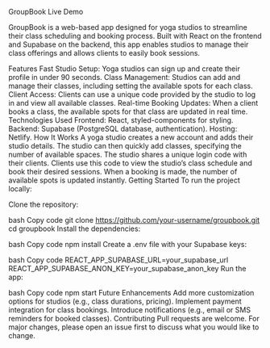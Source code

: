 GroupBook
Live Demo

GroupBook is a web-based app designed for yoga studios to streamline their class scheduling and booking process. Built with React on the frontend and Supabase on the backend, this app enables studios to manage their class offerings and allows clients to easily book sessions.

Features
Fast Studio Setup: Yoga studios can sign up and create their profile in under 90 seconds.
Class Management: Studios can add and manage their classes, including setting the available spots for each class.
Client Access: Clients can use a unique code provided by the studio to log in and view all available classes.
Real-time Booking Updates: When a client books a class, the available spots for that class are updated in real time.
Technologies Used
Frontend: React, styled-components for styling.
Backend: Supabase (PostgreSQL database, authentication).
Hosting: Netlify.
How It Works
A yoga studio creates a new account and adds their studio details.
The studio can then quickly add classes, specifying the number of available spaces.
The studio shares a unique login code with their clients.
Clients use this code to view the studio’s class schedule and book their desired sessions.
When a booking is made, the number of available spots is updated instantly.
Getting Started
To run the project locally:

Clone the repository:

bash
Copy code
git clone https://github.com/your-username/groupbook.git
cd groupbook
Install the dependencies:

bash
Copy code
npm install
Create a .env file with your Supabase keys:

bash
Copy code
REACT_APP_SUPABASE_URL=your_supabase_url
REACT_APP_SUPABASE_ANON_KEY=your_supabase_anon_key
Run the app:

bash
Copy code
npm start
Future Enhancements
Add more customization options for studios (e.g., class durations, pricing).
Implement payment integration for class bookings.
Introduce notifications (e.g., email or SMS reminders for booked classes).
Contributing
Pull requests are welcome. For major changes, please open an issue first to discuss what you would like to change.

